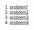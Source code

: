 1. [problem1](/problem1.md)
2. [problem2](/problem2.md)
3. [problem3](/problem3.md)
4. [problem4](/problem4.md)
